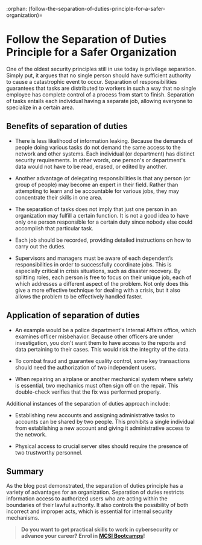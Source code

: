 :orphan:
(follow-the-separation-of-duties-principle-for-a-safer-organization)=
# Follow the Separation of Duties Principle for a Safer Organization
 

One of the oldest security principles still in use today is privilege separation. Simply put, it argues that no single person should have sufficient authority to cause a catastrophic event to occur. Separation of responsibilities guarantees that tasks are distributed to workers in such a way that no single employee has complete control of a process from start to finish. Separation of tasks entails each individual having a separate job, allowing everyone to specialize in a certain area.

## Benefits of separation of duties

- There is less likelihood of information leaking. Because the demands of people doing various tasks do not demand the same access to the network and other systems. Each individual (or department) has distinct security requirements. In other words, one person's or department's data would not have to be read, erased, or edited by another.

- Another advantage of delegating responsibilities is that any person (or group of people) may become an expert in their field. Rather than attempting to learn and be accountable for various jobs, they may concentrate their skills in one area.

- The separation of tasks does not imply that just one person in an organization may fulfill a certain function. It is not a good idea to have only one person responsible for a certain duty since nobody else could accomplish that particular task.

- Each job should be recorded, providing detailed instructions on how to carry out the duties.

- Supervisors and managers must be aware of each dependent’s responsibilities in order to successfully coordinate jobs. This is especially critical in crisis situations, such as disaster recovery. By splitting roles, each person is free to focus on their unique job, each of which addresses a different aspect of the problem. Not only does this give a more effective technique for dealing with a crisis, but it also allows the problem to be effectively handled faster.

## Application of separation of duties

- An example would be a police department's Internal Affairs office, which examines officer misbehavior. Because other officers are under investigation, you don't want them to have access to the reports and data pertaining to their cases. This would risk the integrity of the data.

- To combat fraud and guarantee quality control, some key transactions should need the authorization of two independent users.

- When repairing an airplane or another mechanical system where safety is essential, two mechanics must often sign off on the repair. This double-check verifies that the fix was performed properly.

Additional instances of the separation of duties approach include:

- Establishing new accounts and assigning administrative tasks to accounts can be shared by two people. This prohibits a single individual from establishing a new account and giving it administrative access to the network.

- Physical access to crucial server sites should require the presence of two trustworthy personnel.

## Summary

As the blog post demonstrated, the separation of duties principle has a variety of advantages for an organization. Separation of duties restricts information access to authorized users who are acting within the boundaries of their lawful authority. It also controls the possibility of both incorrect and improper acts, which is essential for internal security mechanisms.

> **Do you want to get practical skills to work in cybersecurity or advance your career? Enrol in [MCSI Bootcamps](https://www.mosse-institute.com/bootcamps.html)!**